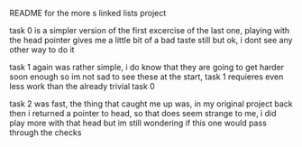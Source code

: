 README for the more s linked lists project

task 0 is a simpler version of the first excercise of the last one, playing with the  head pointer gives me a little bit of a bad taste still but ok, i dont see any other way to do it

task 1 again was rather simple, i do know that they are going to get harder soon enough so im not sad to see these at the start, task 1 requieres even less work than the already trivial task 0

task 2 was fast, the thing that caught me up was, in my original project back then i returned a pointer to head, so that does seem strange to me, i did play more with that head but im still wondering if this one would pass through the checks